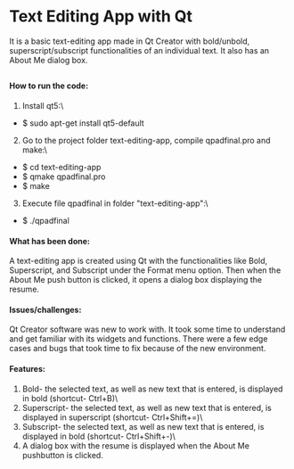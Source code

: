# Text Editing App with Qt
It is a basic text-editing app made in Qt Creator with bold/unbold, superscript/subscript functionalities of an individual text. It also has an About Me dialog box.
##
#### How to run the code:
1. Install qt5:\
- $ sudo apt-get install qt5-default
2. Go to the project folder text-editing-app, compile qpadfinal.pro and make:\
- $ cd text-editing-app
- $ qmake qpadfinal.pro
- $ make
3. Execute file qpadfinal in folder "text-editing-app":\
- $ ./qpadfinal
#### What has been done:
A text-editing app is created using Qt with the functionalities like Bold, Superscript, and Subscript under the Format menu option. Then when the About Me push button is clicked, it opens a dialog box displaying the resume.
#### Issues/challenges:
Qt Creator software was new to work with. It took some time to understand and get familiar with its widgets and functions. There were a few edge cases and bugs that took time to fix because of the new environment.
#### Features:
1. Bold- the selected text, as well as new text that is entered, is displayed in bold (shortcut- Ctrl+B)\
2. Superscript- the selected text, as well as new text that is entered, is displayed in superscript (shortcut- Ctrl+Shift+=)\
3. Subscript- the selected text, as well as new text that is entered, is displayed in bold (shortcut- Ctrl+Shift+-)\
4. A dialog box with the resume is displayed when the About Me pushbutton is clicked.
